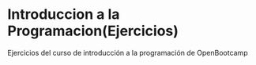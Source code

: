 # Introduccion a la Programacion(Ejercicios)
Ejercicios del curso de introducción a la programación de OpenBootcamp
